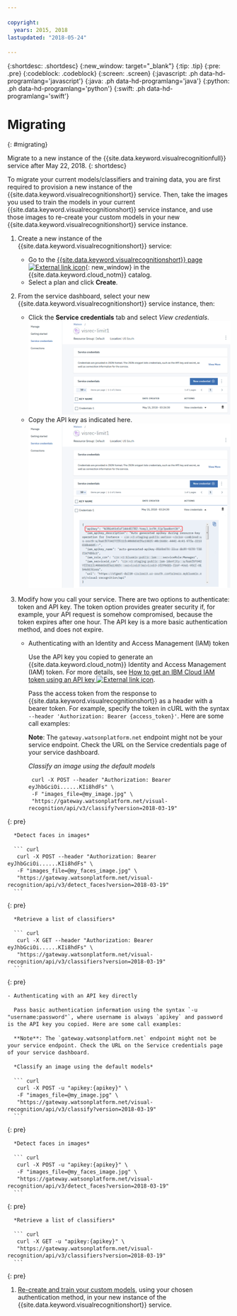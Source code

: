 ```yaml
---

copyright:
  years: 2015, 2018
lastupdated: "2018-05-24"

---
```


{:shortdesc: .shortdesc}
{:new_window: target="_blank"}
{:tip: .tip}
{:pre: .pre}
{:codeblock: .codeblock}
{:screen: .screen}
{:javascript: .ph data-hd-programlang='javascript'}
{:java: .ph data-hd-programlang='java'}
{:python: .ph data-hd-programlang='python'}
{:swift: .ph data-hd-programlang='swift'}

# Migrating
{: #migrating}

Migrate to a new instance of the {{site.data.keyword.visualrecognitionfull}} service after May 22, 2018.
{: shortdesc}

To migrate your current models/classifiers and training data, you are first required to provision a new instance of the {{site.data.keyword.visualrecognitionshort}} service. Then, take the images you used to train the models in your current {{site.data.keyword.visualrecognitionshort}} service instance, and use those images to re-create your custom models in your new {{site.data.keyword.visualrecognitionshort}} service instance.

1.  Create a new instance of the {{site.data.keyword.visualrecognitionshort}} service:
      - Go to the [{{site.data.keyword.visualrecognitionshort}} page ![External link icon](../../icons/launch-glyph.svg "External link icon")](https://console.bluemix.net/catalog/services/visual-recognition){: new_window} in the {{site.data.keyword.cloud_notm}} catalog.
      - Select a plan and click **Create**.

1.  From the service dashboard, select your new {{site.data.keyword.visualrecognitionshort}} service instance, then:
     - Click the **Service credentials** tab and select *View credentials*.
     ![Service credentials tab](images/apikey1.png)
     - Copy the API key as indicated here.
     ![Service credentials tab](images/apikey2.png)

1.  Modify how you call your service. There are two options to authenticate: token and API key. The token option provides greater security if, for example, your API request is somehow compromised, because the token expires after one hour. The API key is a more basic authentication method, and does not expire.

    - Authenticating with an Identity and Access Management (IAM) token

      Use the API key you copied to generate an {{site.data.keyword.cloud_notm}} Identity and Access Management (IAM) token. For more details, see [How to get an IBM Cloud IAM token using an API key ![External link icon](../../icons/launch-glyph.svg "External link icon")](/docs/iam/apikey_iamtoken.html).

      Pass the access token from the response to {{site.data.keyword.visualrecognitionshort}} as a header with a bearer token. For example, specify the token in cURL with the syntax `--header 'Authorization: Bearer {access_token}'`.  Here are some call examples:

      **Note**: The `gateway.watsonplatform.net` endpoint might not be your service endpoint. Check the URL on the Service credentials page of your service dashboard.

      *Classify an image using the default models*

      ``` curl
       curl -X POST --header "Authorization: Bearer eyJhbGciOi......KIi8hdFs" \
       -F "images_file=@my_image.jpg" \
       "https://gateway.watsonplatform.net/visual-recognition/api/v3/classify?version=2018-03-19"
      ```
{: pre}

      *Detect faces in images*

      ``` curl
       curl -X POST --header "Authorization: Bearer eyJhbGciOi......KIi8hdFs" \
       -F "images_file=@my_faces_image.jpg" \
       "https://gateway.watsonplatform.net/visual-recognition/api/v3/detect_faces?version=2018-03-19"
      ```

{: pre}

      *Retrieve a list of classifiers*

      ``` curl
       curl -X GET --header "Authorization: Bearer eyJhbGciOi......KIi8hdFs" \
       "https://gateway.watsonplatform.net/visual-recognition/api/v3/classifiers?version=2018-03-19"
      ```

{: pre}

    - Authenticating with an API key directly

      Pass basic authentication information using the syntax `-u "username:password"`, where username is always `apikey` and password is the API key you copied. Here are some call examples:

      **Note**: The `gateway.watsonplatform.net` endpoint might not be your service endpoint. Check the URL on the Service credentials page of your service dashboard.

      *Classify an image using the default models*

      ``` curl
       curl -X POST -u "apikey:{apikey}" \
       -F "images_file=@my_image.jpg" \
       "https://gateway.watsonplatform.net/visual-recognition/api/v3/classify?version=2018-03-19"
      ```

{: pre}

      *Detect faces in images*

      ``` curl
       curl -X POST -u "apikey:{apikey}" \
       -F "images_file=@my_faces_image.jpg" \
       "https://gateway.watsonplatform.net/visual-recognition/api/v3/detect_faces?version=2018-03-19"
      ```

{: pre}

      *Retrieve a list of classifiers*

      ``` curl
       curl -X GET -u "apikey:{apikey}" \
       "https://gateway.watsonplatform.net/visual-recognition/api/v3/classifiers?version=2018-03-19"
      ```

{: pre}

1. [Re-create and train your custom models](tutorial-custom-classifier.html#creating-a-custom-model), using your chosen authentication method, in your new instance of the {{site.data.keyword.visualrecognitionshort}} service.
